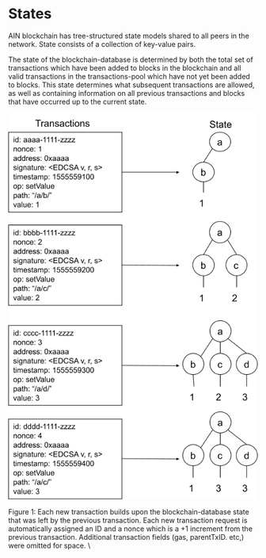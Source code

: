 # States

AIN blockchain has tree-structured state models shared to all peers in the network. State consists of a collection of key-value pairs.

The state of the blockchain-database is determined by both the total set of transactions which have been added to blocks in the blockchain and all valid transactions in the transactions-pool which have not yet been added to blocks. This state determines what subsequent transactions are allowed, as well as containing information on all previous transactions and blocks that have occurred up to the current state.

![](../../../../.gitbook/assets/states-fig1.png)

Figure 1: Each new transaction builds upon the blockchain-database state that was left by the previous transaction. Each new transaction request is automatically assigned an ID and a nonce which is a +1 increment from the previous transaction. Additional transaction fields (gas, parentTxID. etc,) were omitted for space. \
